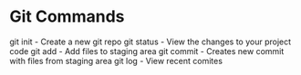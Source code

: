 # Git Commands

git init - Create a new git repo
git status - View the changes to your project code 
git add - Add files to staging area
git commit - Creates new commit with files from staging area
git log - View recent comites  